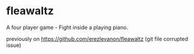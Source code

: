 # fleawaltz
A four player game - Fight inside a playing piano.


previously on https://github.com/erezlevanon/fleawaltz (git file corrupted issue)
